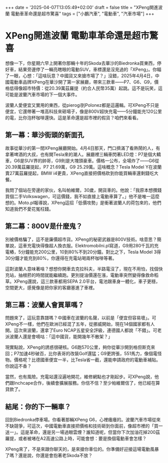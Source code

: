 +++
date = '2025-04-07T13:05:49+02:00'
draft = false
title = "XPeng開進波蘭 電動車革命還是超市驚喜"
tags = ["小鵬汽車", "電動車", "汽車市場"]
+++

# XPeng開進波蘭 電動車革命還是超市驚喜

想像一下，你星期六早上開著你那輛十年的Skoda去華沙的Biedronka買東西，停好車，結果旁邊停了一輛亮瞎眼的電動SUV，車標還是沒見過的「XPeng」。你瞄了一眼，心想：「這啥玩意？中國貨又來搶市場了？」沒錯，2025年4月4日，中國電動車品牌XPeng在華沙開了第一家展廳，帶來三款車——P7、G6、G9，價格低得像超市特價：從20.39萬茲羅提（約合人民幣35萬）起跳。這不是玩笑，這可能是波蘭汽車市場的下一個大事件。

波蘭人愛便宜又實用的東西，從pierogi到Polonez都是這邏輯。可XPeng不只是便宜，它還帶著一堆高科技來砸場子，像是800V超快充電——5分鐘能充120公里的電，比你泡杯咖啡還快。這是革命還是超市裡的假貨？咱們來看看。

## 第一幕：華沙街頭的新面孔

故事從華沙的第一間XPeng展廳開始。4月4日那天，門口擠滿了看熱鬧的人，有拿著啤酒的大叔，也有開Tesla來的潮人。展廳裡三輛車閃著LED燈：P7是個大轎車，G6是SUV界的帥哥，G9則是大塊頭豪車。價格一公布，全場炸了——G6從20.39萬茲羅提起，P7 21.69萬，G9 25.29萬。這啥概念？Tesla Model Y在波蘭賣27萬茲羅提起，BMW i4更貴，XPeng直接把價格砍到你能買輛車還剩錢吃大餐。

我問了個站在旁邊的家伙，名叫帕維爾，30歲，開貨車的。他說：「我原本想攢錢買個二手Volkswagen，可這價錢，我不如直接上電動車算了。」他不是唯一這麼想的。Moto.pl報導說，XPeng這招「低價攻勢」是衝著波蘭人的荷包來的，他們知道我們不愛花冤枉錢。

## 第二幕：800V是什麼鬼？

別被價格騙了，這不是廉價超市貨。XPeng的秘密武器是800V技術。啥意思？簡單說，這車充電快得像超人換衣服。Elektromobilni.pl寫道，G9用280千瓦的充電樁，5分鐘能充200公里，10到80%不到20分鐘。對比之下，Tesla Model 3得30分鐘才能充到80%，你還得在充電站喝兩杯咖啡等著。

這對波蘭人意味著啥？想想你開車去克拉科夫，半路電沒了，現在不用怕，找個快充站，抽根菸的時間就能繼續跑。更別提油價還在漲，電動車突然變得像救命稻草。XPeng還說，這三款車都用SEPA 2.0平台，電池跟車身一體化，車子更穩，空間更大，感覺像是把你家的客廳塞進了車裡。

## 第三幕：波蘭人會買單嗎？

問題來了，這玩意靠譜嗎？中國車在波蘭的名聲，以前是「便宜但容易壞」。可XPeng不一樣，他們在歐洲已經混了五年，從挪威開始，現在14個國家都有人開。這次來波蘭，還拿了Euro NCAP五星安全評級，連德國人都說「不錯」。可老派波蘭人還是會嘀咕：「這中國貨，能開幾年不散架？」

現實點說，XPeng的誘惑很硬核。G6跑570公里，夠你從華沙開到格但斯克來回；P7加速4秒破百，比你表哥的改裝Golf還猛；G9更誇張，551馬力，像個電怪物。價格呢？比德國車便宜一半，比Tesla省一截，還能申請政府的電動車補貼。你說這不香？

當然，也有風險。充電站還沒遍地開花，維修網點也才剛起步。可XPeng說，他們跟Inchcape合作，後續會擴展服務。你信不信？至少帕維爾信了，他已經在算貸款了。

## 結尾：你的下一輛車？

回到Biedronka停車場。你看著那輛XPeng G6，心裡癢癢的。波蘭汽車市場從來不缺競爭，可這次，中國電動車直接把價格和技術砸到你面前，像超市裡的「買一送一」。這是革命，還是另一場過眼雲煙？誰知道呢，但當你下次加油花掉200茲羅提，或者被堵在A2高速公路上時，可能會想：要是換個電動車會怎樣？

XPeng來了，不是來跟你聊天的，是來搶你車位的。你準備好迎接這場電動風暴了嗎？還是說，你還是會抱著老Skoda不放？
